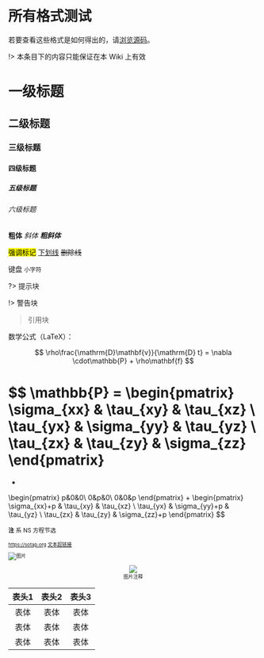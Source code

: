 # 所有格式测试

若要查看这些格式是如何得出的，请[浏览源码](https://github.com/sotapmc/SotapWiki/blob/master/others/format.md)。

!> 本条目下的内容只能保证在本 Wiki 上有效

# 一级标题
## 二级标题
### 三级标题
#### 四级标题
##### 五级标题
###### 六级标题

**粗体** *斜体* ***粗斜体***

<mark>强调标记</mark> <u>下划线</u> ~~删除线~~

<kbd>键盘</kbd> <small>小字符</small>

<!--注释-->

?> 提示块

!> 警告块

> 引用块

数学公式（LaTeX）：

$$ \rho\frac{\mathrm{D}\mathbf{v}}{\mathrm{D} t} = \nabla \cdot\mathbb{P} + \rho\mathbf{f} $$

$$ \mathbb{P} = \begin{pmatrix}
\sigma_{xx} &  \tau_{xy} & \tau_{xz} \\
\tau_{yx} &  \sigma_{yy} & \tau_{yz} \\
\tau_{zx} &  \tau_{zy} & \sigma_{zz}
\end{pmatrix}
=
-
\begin{pmatrix}
p&0&0\\
0&p&0\\
0&0&p
\end{pmatrix}
+ 
\begin{pmatrix}
\sigma_{xx}+p &  \tau_{xy} & \tau_{xz} \\
\tau_{yx} & \sigma_{yy}+p & \tau_{yz} \\
\tau_{zx} &  \tau_{zy} & \sigma_{zz}+p
\end{pmatrix} $$

<small><b>注</b> 系 NS 方程节选<small>

<https://sotap.org> [文本超链接](#)

![图片](https://mcsunrise.oss-cn-qingdao.aliyuncs.com/sunrise1.png)

<figure style='text-align: center'>
    <img draggable='false' src='https://mcsunrise.oss-cn-qingdao.aliyuncs.com/sunrise1.png'/>
    <figcaption>图片注释</figcaption>
</figure>

|表头1|表头2|表头3|
|:-:|:-:|:-:|
|表体|表体|表体|
|表体|表体|表体|
|表体|表体|表体|
